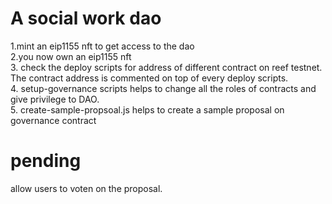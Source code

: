 # A social work dao
1.mint an eip1155 nft to get access to the dao
<br>
2.you now own an eip1155 nft
<br>
3.  check the deploy scripts for address of different contract on reef testnet. The contract address is commented on top of every deploy scripts.
<br>
4. setup-governance scripts helps to change all the roles of contracts and give privilege to DAO.
<br>
5. create-sample-propsoal.js helps to create a sample proposal on governance contract 

# pending
allow users to voten on the proposal.
